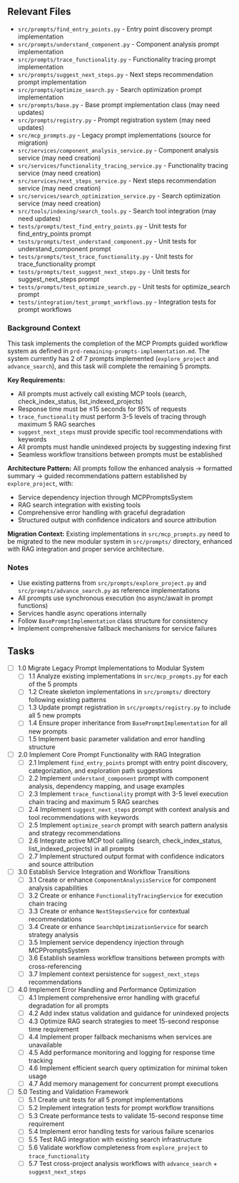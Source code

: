 ## Relevant Files

- `src/prompts/find_entry_points.py` - Entry point discovery prompt implementation
- `src/prompts/understand_component.py` - Component analysis prompt implementation
- `src/prompts/trace_functionality.py` - Functionality tracing prompt implementation
- `src/prompts/suggest_next_steps.py` - Next steps recommendation prompt implementation
- `src/prompts/optimize_search.py` - Search optimization prompt implementation
- `src/prompts/base.py` - Base prompt implementation class (may need updates)
- `src/prompts/registry.py` - Prompt registration system (may need updates)
- `src/mcp_prompts.py` - Legacy prompt implementations (source for migration)
- `src/services/component_analysis_service.py` - Component analysis service (may need creation)
- `src/services/functionality_tracing_service.py` - Functionality tracing service (may need creation)
- `src/services/next_steps_service.py` - Next steps recommendation service (may need creation)
- `src/services/search_optimization_service.py` - Search optimization service (may need creation)
- `src/tools/indexing/search_tools.py` - Search tool integration (may need updates)
- `tests/prompts/test_find_entry_points.py` - Unit tests for find_entry_points prompt
- `tests/prompts/test_understand_component.py` - Unit tests for understand_component prompt
- `tests/prompts/test_trace_functionality.py` - Unit tests for trace_functionality prompt
- `tests/prompts/test_suggest_next_steps.py` - Unit tests for suggest_next_steps prompt
- `tests/prompts/test_optimize_search.py` - Unit tests for optimize_search prompt
- `tests/integration/test_prompt_workflows.py` - Integration tests for prompt workflows

### Background Context

This task implements the completion of the MCP Prompts guided workflow system as defined in `prd-remaining-prompts-implementation.md`. The system currently has 2 of 7 prompts implemented (`explore_project` and `advance_search`), and this task will complete the remaining 5 prompts.

**Key Requirements:**
- All prompts must actively call existing MCP tools (search, check_index_status, list_indexed_projects)
- Response time must be ≤15 seconds for 95% of requests
- `trace_functionality` must perform 3-5 levels of tracing through maximum 5 RAG searches
- `suggest_next_steps` must provide specific tool recommendations with keywords
- All prompts must handle unindexed projects by suggesting indexing first
- Seamless workflow transitions between prompts must be established

**Architecture Pattern:**
All prompts follow the enhanced analysis → formatted summary → guided recommendations pattern established by `explore_project`, with:
- Service dependency injection through MCPPromptsSystem
- RAG search integration with existing tools
- Comprehensive error handling with graceful degradation
- Structured output with confidence indicators and source attribution

**Migration Context:**
Existing implementations in `src/mcp_prompts.py` need to be migrated to the new modular system in `src/prompts/` directory, enhanced with RAG integration and proper service architecture.

### Notes

- Use existing patterns from `src/prompts/explore_project.py` and `src/prompts/advance_search.py` as reference implementations
- All prompts use synchronous execution (no async/await in prompt functions)
- Services handle async operations internally
- Follow `BasePromptImplementation` class structure for consistency
- Implement comprehensive fallback mechanisms for service failures

## Tasks

- [ ] 1.0 Migrate Legacy Prompt Implementations to Modular System
  - [ ] 1.1 Analyze existing implementations in `src/mcp_prompts.py` for each of the 5 prompts
  - [ ] 1.2 Create skeleton implementations in `src/prompts/` directory following existing patterns
  - [ ] 1.3 Update prompt registration in `src/prompts/registry.py` to include all 5 new prompts
  - [ ] 1.4 Ensure proper inheritance from `BasePromptImplementation` for all new prompts
  - [ ] 1.5 Implement basic parameter validation and error handling structure

- [ ] 2.0 Implement Core Prompt Functionality with RAG Integration
  - [ ] 2.1 Implement `find_entry_points` prompt with entry point discovery, categorization, and exploration path suggestions
  - [ ] 2.2 Implement `understand_component` prompt with component analysis, dependency mapping, and usage examples
  - [ ] 2.3 Implement `trace_functionality` prompt with 3-5 level execution chain tracing and maximum 5 RAG searches
  - [ ] 2.4 Implement `suggest_next_steps` prompt with context analysis and tool recommendations with keywords
  - [ ] 2.5 Implement `optimize_search` prompt with search pattern analysis and strategy recommendations
  - [ ] 2.6 Integrate active MCP tool calling (search, check_index_status, list_indexed_projects) in all prompts
  - [ ] 2.7 Implement structured output format with confidence indicators and source attribution

- [ ] 3.0 Establish Service Integration and Workflow Transitions
  - [ ] 3.1 Create or enhance `ComponentAnalysisService` for component analysis capabilities
  - [ ] 3.2 Create or enhance `FunctionalityTracingService` for execution chain tracing
  - [ ] 3.3 Create or enhance `NextStepsService` for contextual recommendations
  - [ ] 3.4 Create or enhance `SearchOptimizationService` for search strategy analysis
  - [ ] 3.5 Implement service dependency injection through MCPPromptsSystem
  - [ ] 3.6 Establish seamless workflow transitions between prompts with cross-referencing
  - [ ] 3.7 Implement context persistence for `suggest_next_steps` recommendations

- [ ] 4.0 Implement Error Handling and Performance Optimization
  - [ ] 4.1 Implement comprehensive error handling with graceful degradation for all prompts
  - [ ] 4.2 Add index status validation and guidance for unindexed projects
  - [ ] 4.3 Optimize RAG search strategies to meet 15-second response time requirement
  - [ ] 4.4 Implement proper fallback mechanisms when services are unavailable
  - [ ] 4.5 Add performance monitoring and logging for response time tracking
  - [ ] 4.6 Implement efficient search query optimization for minimal token usage
  - [ ] 4.7 Add memory management for concurrent prompt executions

- [ ] 5.0 Testing and Validation Framework
  - [ ] 5.1 Create unit tests for all 5 prompt implementations
  - [ ] 5.2 Implement integration tests for prompt workflow transitions
  - [ ] 5.3 Create performance tests to validate 15-second response time requirement
  - [ ] 5.4 Implement error handling tests for various failure scenarios
  - [ ] 5.5 Test RAG integration with existing search infrastructure
  - [ ] 5.6 Validate workflow completeness from `explore_project` to `trace_functionality`
  - [ ] 5.7 Test cross-project analysis workflows with `advance_search` + `suggest_next_steps`
